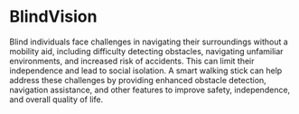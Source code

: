 # BlindVision

Blind individuals face challenges in navigating their surroundings without a mobility aid, including difficulty detecting obstacles, navigating unfamiliar environments, and increased risk of accidents. This can limit their independence and lead to social isolation. A smart walking stick can help address these challenges by providing enhanced obstacle detection, navigation assistance, and other features to improve safety, independence, and overall quality of life.
